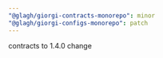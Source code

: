 ```yaml
---
"@glagh/giorgi-contracts-monorepo": minor
"@glagh/giorgi-configs-monorepo": patch
---
```


contracts to 1.4.0 change
